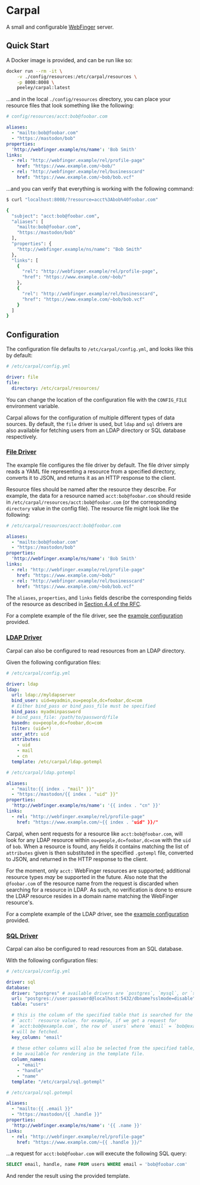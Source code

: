 # Carpal

A small and configurable [WebFinger](https://webfinger.net/) server.

## Quick Start

A Docker image is provided, and can be run like so:

``` sh
docker run --rm -it \
    -v ./config/resources:/etc/carpal/resources \
    -p 8008:8008 \
    peeley/carpal:latest
```

...and in the local `./config/resources` directory, you can place your resource
files that look something like the following:

``` yaml
# config/resources/acct:bob@foobar.com

aliases:
  - "mailto:bob@foobar.com"
  - "https://mastodon/bob"
properties:
  'http://webfinger.example/ns/name': 'Bob Smith'
links:
  - rel: "http://webfinger.example/rel/profile-page"
    href: "https://www.example.com/~bob/"
  - rel: "http://webfinger.example/rel/businesscard"
    href: "https://www.example.com/~bob/bob.vcf"
```

...and you can verify that everything is working with the following command:

``` sh
$ curl "localhost:8008/?resource=acct%3Abob%40foobar.com"

{
  "subject": "acct:bob@foobar.com",
  "aliases": [
    "mailto:bob@foobar.com",
    "https://mastodon/bob"
  ],
  "properties": {
    "http://webfinger.example/ns/name": "Bob Smith"
  },
  "links": [
    {
      "rel": "http://webfinger.example/rel/profile-page",
      "href": "https://www.example.com/~bob/"
    },
    {
      "rel": "http://webfinger.example/rel/businesscard",
      "href": "https://www.example.com/~bob/bob.vcf"
    }
  ]
}
```

## Configuration

The configuration file defaults to `/etc/carpal/config.yml`, and looks like this
by default:

``` yaml
# /etc/carpal/config.yml

driver: file
file:
  directory: /etc/carpal/resources/
```

You can change the location of the configuration file with the `CONFIG_FILE`
environment variable.

Carpal allows for the configuration of multiple different types of data sources.
By default, the `file` driver is used, but `ldap` and `sql` drivers are also available
for fetching users from an LDAP directory or SQL database respectively.

### [File Driver](#file-driver)

The example file configures the file driver by default. The file driver simply
reads a YAML file representing a resource from a specified directory, converts
it to JSON, and returns it as an HTTP response to the client.

Resource files should be named after the resource they describe. For example,
the data for a resource named `acct:bob@foobar.com` should reside in
`/etc/carpal/resources/acct:bob@foobar.com` (or the corresponding `directory`
value in the config file). The resource file might look like the following:

``` yaml
# /etc/carpal/resources/acct:bob@foobar.com

aliases:
  - "mailto:bob@foobar.com"
  - "https://mastodon/bob"
properties:
  'http://webfinger.example/ns/name': 'Bob Smith'
links:
  - rel: "http://webfinger.example/rel/profile-page"
    href: "https://www.example.com/~bob/"
  - rel: "http://webfinger.example/rel/businesscard"
    href: "https://www.example.com/~bob/bob.vcf"
```

The `aliases`, `properties`, and `links` fields describe the corresponding
fields of the resource as described in [Section 4.4 of the
RFC](https://datatracker.ietf.org/doc/html/rfc7033#section-4.4).

For a complete example of the file driver, see the [example
configuration](configs/examples/file) provided.

### [LDAP Driver](#ldap-driver)

Carpal can also be configured to read resources from an LDAP directory.

Given the following configuration files:

``` yaml
# /etc/carpal/config.yml

driver: ldap
ldap:
  url: ldap://myldapserver
  bind_user: uid=myadmin,ou=people,dc=foobar,dc=com
  # Either bind_pass or bind_pass_file must be specified
  bind_pass: myadminpassword
  # bind_pass_file: /path/to/password/file
  basedn: ou=people,dc=foobar,dc=com
  filter: (uid=*)
  user_attr: uid
  attributes:
    - uid
    - mail
    - cn
  template: /etc/carpal/ldap.gotempl
```

``` yaml
# /etc/carpal/ldap.gotempl

aliases:
  - "mailto:{{ index . "mail" }}"
  - "https://mastodon/{{ index . "uid" }}"
properties:
  'http://webfinger.example/ns/name': '{{ index . "cn" }}'
links:
  - rel: "http://webfinger.example/rel/profile-page"
    href: "https://www.example.com/~{{ index . "uid" }}/"
```

Carpal, when sent requests for a resource like `acct:bob@foobar.com`, will look
for any LDAP resource within `ou=people,dc=foobar,dc=com` with the `uid` of
`bob`. When a resource is found, any fields it contains matching the list of
`attributes` given is then substituted in the specified `.gotempl` file,
converted to JSON, and returned in the HTTP response to the client.

For the moment, only `acct:` WebFinger resources are supported; additional
resource types _may_ be supported in the future. Also note that the
`@foobar.com` of the resource name from the request is discarded when searching
for a resource in LDAP. As such, no verification is done to ensure the LDAP
resource resides in a domain name matching the WebFinger resource's.

For a complete example of the LDAP driver, see the [example
configuration](configs/examples/ldap) provided.

### [SQL Driver](#sql-driver)

Carpal can also be configured to read resources from an SQL database.

With the following configuration files:

```yaml
# /etc/carpal/config.yml

driver: sql
database:
  driver: "postgres" # available drivers are `postgres`, `mysql`, or `sqlite`
  url: "postgres://user:password@localhost:5432/dbname?sslmode=disable"
  table: "users"

  # this is the column of the specified table that is searched for the requested
  # `acct:` resource value. for example, if we get a request for
  # `acct:bob@example.com`, the row of `users` where `email` = `bob@example.com` 
  # will be fetched.
  key_column: "email"
  
  # these other columns will also be selected from the specified table, and will
  # be available for rendering in the template file.
  column_names:
    - "email"
    - "handle"
    - "name"
  template: "/etc/carpal/sql.gotempl"
```

```yaml
# /etc/carpal/sql.gotempl

aliases:
  - "mailto:{{ .email }}"
  - "https://mastodon/{{ .handle }}"
properties:
  'http://webfinger.example/ns/name': '{{ .name }}'
links:
  - rel: "http://webfinger.example/rel/profile-page"
    href: "https://www.example.com/~{{ .handle }}/"
```

...a request for `acct:bob@foobar.com` will execute the following SQL query:

```sql
SELECT email, handle, name FROM users WHERE email = 'bob@foobar.com'
```

And render the result using the provided template.
